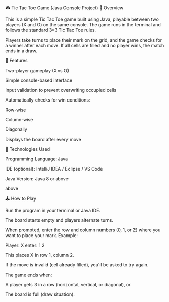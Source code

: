 🎮 Tic Tac Toe Game (Java Console Project)
📘 Overview

This is a simple Tic Tac Toe game built using Java, playable between two players (X and O) on the same console.
The game runs in the terminal and follows the standard 3×3 Tic Tac Toe rules.

Players take turns to place their mark on the grid, and the game checks for a winner after each move. If all cells are filled and no player wins, the match ends in a draw.

🧠 Features

Two-player gameplay (X vs O)

Simple console-based interface

Input validation to prevent overwriting occupied cells

Automatically checks for win conditions:

Row-wise

Column-wise

Diagonally

Displays the board after every move

🧩 Technologies Used

Programming Language: Java

IDE (optional): IntelliJ IDEA / Eclipse / VS Code

Java Version: Java 8 or above

above

🕹️ How to Play

Run the program in your terminal or Java IDE.

The board starts empty and players alternate turns.

When prompted, enter the row and column numbers (0, 1, or 2) where you want to place your mark.
Example:

Player: X enter: 1 2


This places X in row 1, column 2.

If the move is invalid (cell already filled), you'll be asked to try again.

The game ends when:

A player gets 3 in a row (horizontal, vertical, or diagonal), or

The board is full (draw situation).
